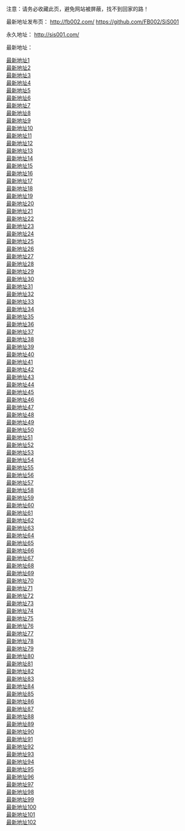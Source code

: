 注意：请务必收藏此页，避免网站被屏蔽，找不到回家的路！

最新地址发布页：
http://fb002.com/
https://github.com/FB002/SiS001


永久地址： http://sis001.com/

最新地址：

<div><a href="http://38.103.161.133/forum/forumdisplay.php?fid=187" target="_blank">最新地址1</a></div>
<div><a href="http://104.194.212.2/forum/forumdisplay.php?fid=187" target="_blank">最新地址2</a></div>
<div><a href="http://38.103.161.170/forum/forumdisplay.php?fid=187" target="_blank">最新地址3</a></div>
<div><a href="http://104.194.212.5/forum/forumdisplay.php?fid=187" target="_blank">最新地址4</a></div>
<div><a href="http://38.103.161.6/forum/forumdisplay.php?fid=187" target="_blank">最新地址5</a></div>
<div><a href="http://104.194.212.14/forum/forumdisplay.php?fid=187" target="_blank">最新地址6</a></div>
<div><a href="http://38.103.161.45/forum/forumdisplay.php?fid=187" target="_blank">最新地址7</a></div>
<div><a href="http://38.103.161.51/forum/forumdisplay.php?fid=187" target="_blank">最新地址8</a></div>
<div><a href="http://104.194.212.20/forum/forumdisplay.php?fid=187" target="_blank">最新地址9</a></div>
<div><a href="http://38.103.161.157/forum/forumdisplay.php?fid=187" target="_blank">最新地址10</a></div>
<div><a href="http://104.194.212.23/forum/forumdisplay.php?fid=187" target="_blank">最新地址11</a></div>
<div><a href="http://104.194.212.26/forum/forumdisplay.php?fid=187" target="_blank">最新地址12</a></div>
<div><a href="http://104.194.212.29/forum/forumdisplay.php?fid=187" target="_blank">最新地址13</a></div>
<div><a href="http://104.194.212.32/forum/forumdisplay.php?fid=187" target="_blank">最新地址14</a></div>
<div><a href="http://104.194.212.35/forum/forumdisplay.php?fid=187" target="_blank">最新地址15</a></div>
<div><a href="http://104.194.212.38/forum/forumdisplay.php?fid=187" target="_blank">最新地址16</a></div>
<div><a href="http://104.194.212.41/forum/forumdisplay.php?fid=187" target="_blank">最新地址17</a></div>
<div><a href="http://104.194.212.44/forum/forumdisplay.php?fid=187" target="_blank">最新地址18</a></div>
<div><a href="http://104.194.212.47/forum/forumdisplay.php?fid=187" target="_blank">最新地址19</a></div>
<div><a href="http://104.194.212.50/forum/forumdisplay.php?fid=187" target="_blank">最新地址20</a></div>
<div><a href="http://104.194.212.3/forum/forumdisplay.php?fid=187" target="_blank">最新地址21</a></div>
<div><a href="http://104.194.212.4/forum/forumdisplay.php?fid=187" target="_blank">最新地址22</a></div>
<div><a href="http://104.194.212.6/forum/forumdisplay.php?fid=187" target="_blank">最新地址23</a></div>
<div><a href="http://104.194.212.7/forum/forumdisplay.php?fid=187" target="_blank">最新地址24</a></div>
<div><a href="http://38.103.161.47/forum/forumdisplay.php?fid=187" target="_blank">最新地址25</a></div>
<div><a href="http://38.103.161.50/forum/forumdisplay.php?fid=187" target="_blank">最新地址26</a></div>
<div><a href="http://38.103.161.53/forum/forumdisplay.php?fid=187" target="_blank">最新地址27</a></div>
<div><a href="http://38.103.161.54/forum/forumdisplay.php?fid=187" target="_blank">最新地址28</a></div>
<div><a href="http://38.103.161.56/forum/forumdisplay.php?fid=187" target="_blank">最新地址29</a></div>
<div><a href="http://38.103.161.57/forum/forumdisplay.php?fid=187" target="_blank">最新地址30</a></div>
<div><a href="http://38.103.161.29/forum/forumdisplay.php?fid=187" target="_blank">最新地址31</a></div>
<div><a href="http://38.103.161.32/forum/forumdisplay.php?fid=187" target="_blank">最新地址32</a></div>
<div><a href="http://38.103.161.35/forum/forumdisplay.php?fid=187" target="_blank">最新地址33</a></div>
<div><a href="http://38.103.161.38/forum/forumdisplay.php?fid=187" target="_blank">最新地址34</a></div>
<div><a href="http://38.103.161.59/forum/forumdisplay.php?fid=187" target="_blank">最新地址35</a></div>
<div><a href="http://38.103.161.60/forum/forumdisplay.php?fid=187" target="_blank">最新地址36</a></div>
<div><a href="http://38.103.161.61/forum/forumdisplay.php?fid=187" target="_blank">最新地址37</a></div>
<div><a href="http://38.103.161.62/forum/forumdisplay.php?fid=187" target="_blank">最新地址38</a></div>
<div><a href="http://38.103.161.136/forum/forumdisplay.php?fid=187" target="_blank">最新地址39</a></div>
<div><a href="http://104.194.212.21/forum/forumdisplay.php?fid=187" target="_blank">最新地址40</a></div>
<div><a href="http://104.194.212.22/forum/forumdisplay.php?fid=187" target="_blank">最新地址41</a></div>
<div><a href="http://104.194.212.24/forum/forumdisplay.php?fid=187" target="_blank">最新地址42</a></div>
<div><a href="http://104.194.212.25/forum/forumdisplay.php?fid=187" target="_blank">最新地址43</a></div>
<div><a href="http://104.194.212.27/forum/forumdisplay.php?fid=187" target="_blank">最新地址44</a></div>
<div><a href="http://104.194.212.28/forum/forumdisplay.php?fid=187" target="_blank">最新地址45</a></div>
<div><a href="http://104.194.212.30/forum/forumdisplay.php?fid=187" target="_blank">最新地址46</a></div>
<div><a href="http://104.194.212.31/forum/forumdisplay.php?fid=187" target="_blank">最新地址47</a></div>
<div><a href="http://104.194.212.33/forum/forumdisplay.php?fid=187" target="_blank">最新地址48</a></div>
<div><a href="http://104.194.212.34/forum/forumdisplay.php?fid=187" target="_blank">最新地址49</a></div>
<div><a href="http://104.194.212.36/forum/forumdisplay.php?fid=187" target="_blank">最新地址50</a></div>
<div><a href="http://104.194.212.37/forum/forumdisplay.php?fid=187" target="_blank">最新地址51</a></div>
<div><a href="http://104.194.212.39/forum/forumdisplay.php?fid=187" target="_blank">最新地址52</a></div>
<div><a href="http://104.194.212.40/forum/forumdisplay.php?fid=187" target="_blank">最新地址53</a></div>
<div><a href="http://104.194.212.42/forum/forumdisplay.php?fid=187" target="_blank">最新地址54</a></div>
<div><a href="http://104.194.212.43/forum/forumdisplay.php?fid=187" target="_blank">最新地址55</a></div>
<div><a href="http://104.194.212.45/forum/forumdisplay.php?fid=187" target="_blank">最新地址56</a></div>
<div><a href="http://104.194.212.46/forum/forumdisplay.php?fid=187" target="_blank">最新地址57</a></div>
<div><a href="http://104.194.212.48/forum/forumdisplay.php?fid=187" target="_blank">最新地址58</a></div>
<div><a href="http://104.194.212.49/forum/forumdisplay.php?fid=187" target="_blank">最新地址59</a></div>
<div><a href="http://38.103.161.2/forum/forumdisplay.php?fid=187" target="_blank">最新地址60</a></div>
<div><a href="http://38.103.161.3/forum/forumdisplay.php?fid=187" target="_blank">最新地址61</a></div>
<div><a href="http://38.103.161.4/forum/forumdisplay.php?fid=187" target="_blank">最新地址62</a></div>
<div><a href="http://38.103.161.7/forum/forumdisplay.php?fid=187" target="_blank">最新地址63</a></div>
<div><a href="http://38.103.161.13/forum/forumdisplay.php?fid=187" target="_blank">最新地址64</a></div>
<div><a href="http://38.103.161.16/forum/forumdisplay.php?fid=187" target="_blank">最新地址65</a></div>
<div><a href="http://38.103.161.19/forum/forumdisplay.php?fid=187" target="_blank">最新地址66</a></div>
<div><a href="http://38.103.161.25/forum/forumdisplay.php?fid=187" target="_blank">最新地址67</a></div>
<div><a href="http://38.103.161.28/forum/forumdisplay.php?fid=187" target="_blank">最新地址68</a></div>
<div><a href="http://38.103.161.31/forum/forumdisplay.php?fid=187" target="_blank">最新地址69</a></div>
<div><a href="http://38.103.161.34/forum/forumdisplay.php?fid=187" target="_blank">最新地址70</a></div>
<div><a href="http://38.103.161.37/forum/forumdisplay.php?fid=187" target="_blank">最新地址71</a></div>
<div><a href="http://38.103.161.40/forum/forumdisplay.php?fid=187" target="_blank">最新地址72</a></div>
<div><a href="http://38.103.161.46/forum/forumdisplay.php?fid=187" target="_blank">最新地址73</a></div>
<div><a href="http://38.103.161.52/forum/forumdisplay.php?fid=187" target="_blank">最新地址74</a></div>
<div><a href="http://38.103.161.5/forum/forumdisplay.php?fid=187" target="_blank">最新地址75</a></div>
<div><a href="http://38.103.161.8/forum/forumdisplay.php?fid=187" target="_blank">最新地址76</a></div>
<div><a href="http://38.103.161.9/forum/forumdisplay.php?fid=187" target="_blank">最新地址77</a></div>
<div><a href="http://38.103.161.10/forum/forumdisplay.php?fid=187" target="_blank">最新地址78</a></div>
<div><a href="http://38.103.161.11/forum/forumdisplay.php?fid=187" target="_blank">最新地址79</a></div>
<div><a href="http://38.103.161.12/forum/forumdisplay.php?fid=187" target="_blank">最新地址80</a></div>
<div><a href="http://38.103.161.14/forum/forumdisplay.php?fid=187" target="_blank">最新地址81</a></div>
<div><a href="http://38.103.161.15/forum/forumdisplay.php?fid=187" target="_blank">最新地址82</a></div>
<div><a href="http://38.103.161.17/forum/forumdisplay.php?fid=187" target="_blank">最新地址83</a></div>
<div><a href="http://38.103.161.135/forum/forumdisplay.php?fid=187" target="_blank">最新地址84</a></div>
<div><a href="http://38.103.161.20/forum/forumdisplay.php?fid=187" target="_blank">最新地址85</a></div>
<div><a href="http://38.103.161.21/forum/forumdisplay.php?fid=187" target="_blank">最新地址86</a></div>
<div><a href="http://38.103.161.22/forum/forumdisplay.php?fid=187" target="_blank">最新地址87</a></div>
<div><a href="http://38.103.161.23/forum/forumdisplay.php?fid=187" target="_blank">最新地址88</a></div>
<div><a href="http://38.103.161.24/forum/forumdisplay.php?fid=187" target="_blank">最新地址89</a></div>
<div><a href="http://38.103.161.26/forum/forumdisplay.php?fid=187" target="_blank">最新地址90</a></div>
<div><a href="http://38.103.161.27/forum/forumdisplay.php?fid=187" target="_blank">最新地址91</a></div>
<div><a href="http://38.103.161.30/forum/forumdisplay.php?fid=187" target="_blank">最新地址92</a></div>
<div><a href="http://38.103.161.36/forum/forumdisplay.php?fid=187" target="_blank">最新地址93</a></div>
<div><a href="http://38.103.161.39/forum/forumdisplay.php?fid=187" target="_blank">最新地址94</a></div>
<div><a href="http://38.103.161.41/forum/forumdisplay.php?fid=187" target="_blank">最新地址95</a></div>
<div><a href="http://38.103.161.42/forum/forumdisplay.php?fid=187" target="_blank">最新地址96</a></div>
<div><a href="http://38.103.161.43/forum/forumdisplay.php?fid=187" target="_blank">最新地址97</a></div>
<div><a href="http://38.103.161.44/forum/forumdisplay.php?fid=187" target="_blank">最新地址98</a></div>
<div><a href="http://38.103.161.180/forum/forumdisplay.php?fid=187" target="_blank">最新地址99</a></div>
<div><a href="http://38.103.161.132/forum/forumdisplay.php?fid=187" target="_blank">最新地址100</a></div>
<div><a href="http://38.103.161.159/forum/forumdisplay.php?fid=187" target="_blank">最新地址101</a></div>
<div><a href="http://38.103.161.134/forum/forumdisplay.php?fid=187" target="_blank">最新地址102</a></div>
